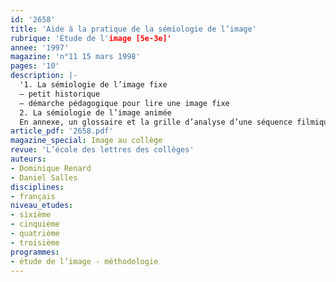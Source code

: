 ```yaml
---
id: '2658'
title: 'Aide à la pratique de la sémiologie de l’image'
rubrique: 'Étude de l'image [5e-3e]'
annee: '1997'
magazine: 'n°11 15 mars 1998'
pages: '10'
description: |-
  '1. La sémiologie de l’image fixe
  – petit historique
  – démarche pédagogique pour lire une image fixe
  2. La sémiologie de l’image animée
  En annexe, un glossaire et la grille d’analyse d’une séquence filmique.'
article_pdf: '2658.pdf'
magazine_special: Image au collège
revue: 'L’école des lettres des collèges'
auteurs:
- Dominique Renard
- Daniel Salles
disciplines:
- français
niveau_etudes:
- sixième
- cinquième
- quatrième
- troisième
programmes:
- étude de l’image - méthodologie
---
```

